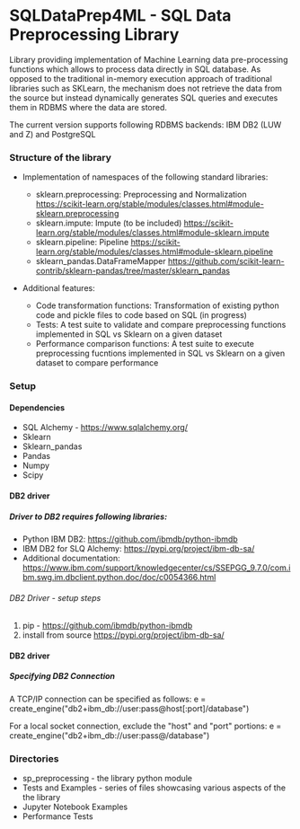 # SQLDataPrep4ML - SQL Data Preprocessing Library

Library providing implementation of Machine Learning data pre-processing functions which allows to process data directly in SQL database. 
As opposed to the traditional in-memory execution approach of traditional libraries such as SKLearn, the mechanism does not retrieve the data from the source but instead dynamically generates SQL queries and executes them in RDBMS where the data are stored.

The current version supports following RDBMS backends: IBM DB2 (LUW and Z) and PostgreSQL

### Structure of the library 
+ Implementation of namespaces of the following standard libraries:
	+ sklearn.preprocessing: Preprocessing and Normalization
https://scikit-learn.org/stable/modules/classes.html#module-sklearn.preprocessing
	+ sklearn.impute: Impute (to be included)
https://scikit-learn.org/stable/modules/classes.html#module-sklearn.impute
	+ sklearn.pipeline: Pipeline
https://scikit-learn.org/stable/modules/classes.html#module-sklearn.pipeline
	+ sklearn_pandas.DataFrameMapper
https://github.com/scikit-learn-contrib/sklearn-pandas/tree/master/sklearn_pandas

+ Additional features:
	+ Code transformation functions: 
Transformation of existing python code and pickle files to code based on SQL (in progress)
	+ Tests: 
A test suite to validate and compare preprocessing functions implemented in SQL vs Sklearn on a given dataset
	+ Performance comparison functions: 
A test suite to execute preprocessing fucntions implemented in SQL vs Sklearn on a given dataset to compare performance



### Setup 

#### Dependencies
+ SQL Alchemy - https://www.sqlalchemy.org/
+ Sklearn
+ Sklearn_pandas
+ Pandas
+ Numpy
+ Scipy


#### DB2 driver
##### Driver to DB2 requires following libraries:
+ Python IBM DB2: https://github.com/ibmdb/python-ibmdb
+ IBM DB2 for SLQ Alchemy: https://pypi.org/project/ibm-db-sa/
+ Additional documentation: https://www.ibm.com/support/knowledgecenter/cs/SSEPGG_9.7.0/com.ibm.swg.im.dbclient.python.doc/doc/c0054366.html


###### DB2 Driver - setup steps
1. pip - https://github.com/ibmdb/python-ibmdb
2. install from source https://pypi.org/project/ibm-db-sa/



#### DB2 driver

##### Specifying DB2 Connection
A TCP/IP connection can be specified as follows:
e = create_engine("db2+ibm_db://user:pass@host[:port]/database")

For a local socket connection, exclude the "host" and "port" portions:
e = create_engine("db2+ibm_db://user:pass@/database")



### Directories
+ sp_preprocessing - the library python module
+ Tests and Examples - series of files showcasing various aspects of the the library
+ Jupyter Notebook Examples
+ Performance Tests